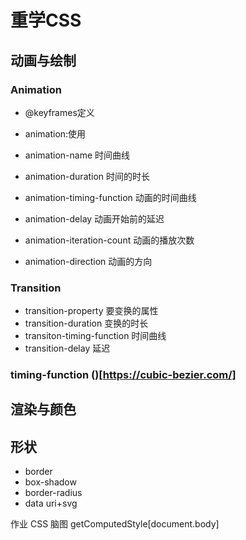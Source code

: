 # 重学CSS
## 动画与绘制

### Animation
- @keyframes定义
- animation:使用

- animation-name 时间曲线
- animation-duration 时间的时长
- animation-timing-function 动画的时间曲线
- animation-delay 动画开始前的延迟
- animation-iteration-count 动画的播放次数
- animation-direction 动画的方向

### Transition
- transition-property 要变换的属性
- transition-duration 变换的时长
- transiton-timing-function 时间曲线
- transition-delay 延迟

### timing-function ()[https://cubic-bezier.com/]

## 渲染与颜色

## 形状
- border
- box-shadow
- border-radius
- data uri+svg

作业
CSS 脑图
getComputedStyle[document.body]
